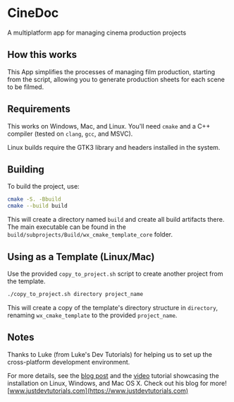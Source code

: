 # CineDoc

A multiplatform app for managing cinema production projects

## How this works

This App simplifies the processes of managing film production, starting from the script, allowing you to generate production sheets for each scene to be filmed.

## Requirements

This works on Windows, Mac, and Linux. You'll need `cmake` and a C++ compiler (tested on `clang`, `gcc`, and MSVC).

Linux builds require the GTK3 library and headers installed in the system.

## Building

To build the project, use:

```bash
cmake -S. -Bbuild
cmake --build build
```

This will create a directory named `build` and create all build artifacts there. The main executable can be found in the `build/subprojects/Build/wx_cmake_template_core` folder.

## Using as a Template (Linux/Mac)

Use the provided `copy_to_project.sh` script to create another project from the template.

```bash
./copy_to_project.sh directory project_name
```

This will create a copy of the template's directory structure in `directory`, renaming `wx_cmake_template` to the provided `project_name`.

## Notes

Thanks to Luke (from Luke's Dev Tutorials) for helping us to set up the cross-platform development environment.

For more details, see the [blog post](https://www.justdevtutorials.com/post/wxwidgets-cmake/) and the [video](https://www.youtube.com/watch?v=MfuBS9n5_aY) tutorial showcasing the installation on Linux, Windows, and Mac OS X.
Check out his blog for more! [www.justdevtutorials.com](https://www.justdevtutorials.com)



